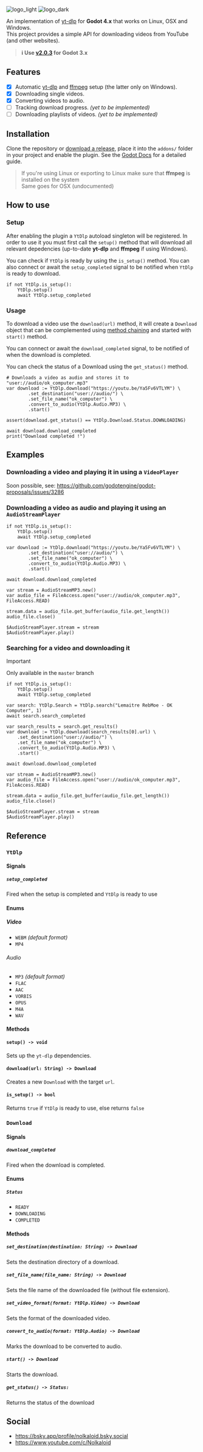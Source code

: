 ![logo_light](https://user-images.githubusercontent.com/30960698/176983082-18bf15ee-3144-4a54-bab9-bbb9650e63a3.png#gh-light-mode-only)
![logo_dark](https://user-images.githubusercontent.com/30960698/176983087-022d7ccd-d94c-43da-a8ff-f8f5736d9c3b.png#gh-dark-mode-only)

An implementation of [yt-dlp](https://github.com/yt-dlp/yt-dlp) for **Godot 4.x** that works on Linux, OSX and Windows.\
This project provides a simple API for downloading videos from YouTube (and other websites).

> **:information_source: Use [v2.0.3](https://github.com/Nolkaloid/godot-yt-dlp/tree/v2.0.3) for Godot 3.x**

## Features

- [x] Automatic [yt-dlp](https://github.com/yt-dlp/yt-dlp) and [ffmpeg](https://www.ffmpeg.org/) setup (the latter only on Windows).
- [x] Downloading single videos.
- [x] Converting videos to audio.
- [ ] Tracking download progress. *(yet to be implemented)*
- [ ] Downloading playlists of videos. *(yet to be implemented)*

## Installation

Clone the repository or [download a release](https://github.com/Nolkaloid/godot-yt-dlp/releases/latest), place it into the `addons/` folder in your project and enable the plugin. See the [Godot Docs](https://docs.godotengine.org/en/stable/tutorials/plugins/editor/installing_plugins.html) for a detailed guide.

> If you're using Linux or exporting to Linux make sure that **ffmpeg** is installed on the system  
> Same goes for OSX (undocumented)

## How to use

### Setup

After enabling the plugin a `YtDlp` autoload singleton will be registered.
In order to use it you must first call the `setup()` method that will download all relevant depedencies (up-to-date **yt-dlp** and **ffmpeg** if using Windows).

You can check if `YtDlp` is ready by using the `is_setup()` method. You can also connect or await the `setup_completed` signal to be notified when `YtDlp` is ready to download.

```gdscript
if not YtDlp.is_setup():
    YtDlp.setup()
    await YtDlp.setup_completed
```

### Usage

To download a video use the `download(url)` method, it will create a `Download` object that can be complemented using [method chaining](https://en.wikipedia.org/wiki/Method_chaining) and started with `start()` method.

You can connect or await the `download_completed` signal, to be notified of when the download is completed.

You can check the status of a Download using the `get_status()` method.

```gdscript
# Downloads a video as audio and stores it to "user://audio/ok_computer.mp3"
var download := YtDlp.download("https://youtu.be/Ya5Fv6VTLYM") \
        .set_destination("user://audio/") \
        .set_file_name("ok_computer") \
        .convert_to_audio(YtDlp.Audio.MP3) \
        .start()

assert(download.get_status() == YtDlp.Download.Status.DOWNLOADING)

await download.download_completed
print("Download completed !")
```

## Examples

### Downloading a video and playing it in using a `VideoPlayer`

Soon possible, see: <https://github.com/godotengine/godot-proposals/issues/3286>

### Downloading a video as audio and playing it using an `AudioStreamPlayer`

```gdscript
if not YtDlp.is_setup():
    YtDlp.setup()
    await YtDlp.setup_completed

var download := YtDlp.download("https://youtu.be/Ya5Fv6VTLYM") \
        .set_destination("user://audio/") \
        .set_file_name("ok_computer") \
        .convert_to_audio(YtDlp.Audio.MP3) \
        .start()

await download.download_completed

var stream = AudioStreamMP3.new()
var audio_file = FileAccess.open("user://audio/ok_computer.mp3", FileAccess.READ)

stream.data = audio_file.get_buffer(audio_file.get_length())
audio_file.close()

$AudioStreamPlayer.stream = stream
$AudioStreamPlayer.play()
```

### Searching for a video and downloading it

>[!IMPORTANT]
> Only available in the `master` branch

```gdscript
if not YtDlp.is_setup():
    YtDlp.setup()
    await YtDlp.setup_completed

var search: YtDlp.Search = YtDlp.search("Lemaitre RebMoe - OK Computer", 1)
await search.search_completed

var search_results = search.get_results()
var download := YtDlp.download(search_results[0].url) \
	.set_destination("user://audio/") \
	.set_file_name("ok_computer") \
	.convert_to_audio(YtDlp.Audio.MP3) \
	.start()

await download.download_completed

var stream = AudioStreamMP3.new()
var audio_file = FileAccess.open("user://audio/ok_computer.mp3", FileAccess.READ)

stream.data = audio_file.get_buffer(audio_file.get_length())
audio_file.close()

$AudioStreamPlayer.stream = stream
$AudioStreamPlayer.play()
```

## Reference

### `YtDlp`

#### Signals

##### `setup_completed`

Fired when the setup is completed and `YtDlp` is ready to use

#### Enums

##### Video

- `WEBM` *(default format)*
- `MP4`

###### Audio

- `MP3` *(default format)*
- `FLAC`
- `AAC`
- `VORBIS`
- `OPUS`
- `M4A`
- `WAV`

#### Methods

#### `setup() -> void`

Sets up the `yt-dlp` dependencies.

#### `download(url: String) -> Download`

Creates a new `Download` with the target `url`.

#### `is_setup() -> bool`

Returns `true` if `YtDlp` is ready to use, else returns `false`

### `Download`

#### Signals

##### `download_completed`

Fired when the download is completed.

#### Enums

##### `Status`

- `READY`
- `DOWNLOADING`
- `COMPLETED`

#### Methods

##### `set_destination(destination: String) -> Download`

Sets the destination directory of a download.

##### `set_file_name(file_name: String) -> Download`

Sets the file name of the downloaded file (without file extension).

##### `set_video_format(format: YtDlp.Video) -> Download`

Sets the format of the downloaded video.

##### `convert_to_audio(format: YtDlp.Audio) -> Download`

Marks the download to be converted to audio.

##### `start() -> Download`

Starts the download.

##### `get_status() -> Status:`

Returns the status of the download

## Social

- <https://bsky.app/profile/nolkaloid.bsky.social>
- <https://www.youtube.com/c/Nolkaloid>
